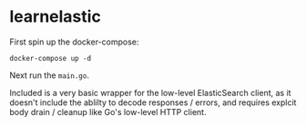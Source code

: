 # learnelastic

First spin up the docker-compose:
```
docker-compose up -d
```

Next run the `main.go`.

Included is a very basic wrapper for the low-level ElasticSearch client, as it doesn't
include the ablilty to decode responses / errors, and requires explcit body drain /
cleanup like Go's low-level HTTP client.
